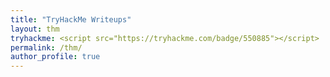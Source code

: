 ```yaml
---
title: "TryHackMe Writeups"
layout: thm
tryhackme: <script src="https://tryhackme.com/badge/550885"></script>
permalink: /thm/
author_profile: true
---
```

